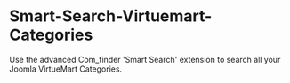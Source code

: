 # Smart-Search-Virtuemart-Categories
Use the advanced Com_finder 'Smart Search' extension to search all your Joomla VirtueMart Categories.
